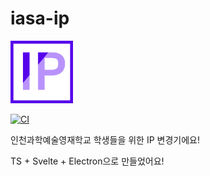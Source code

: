 # iasa-ip

<img alt="logo" src="./res/logo.png" width="100">  

[![CI](https://github.com/IASA-Null/iasa-ip/actions/workflows/windows.yml/badge.svg)](https://github.com/IASA-Null/iasa-ip/actions/workflows/windows.yml)


인천과학예술영재학교 학생들을 위한 IP 변경기에요!

TS + Svelte + Electron으로 만들었어요!